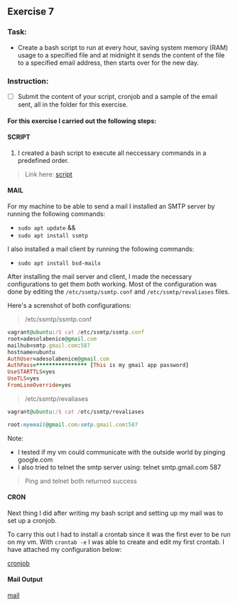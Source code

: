 ## Exercise 7

### Task:

* Create a bash script to run at every hour, saving system memory (RAM) usage to a specified file and at midnight it sends the content of the file to a specified email address, then starts over for the new day.

### Instruction:

- [ ] Submit the content of your script, cronjob and a sample of the email sent, all in the folder for this exercise.

#### For this exercise I carried out the following steps:

#### SCRIPT
1. I created a bash script to execute all neccessary commands in a predefined order. 
> Link here: [script](https://github.com/Adesolabernice1/altschool-cloud-exercises/blob/main/Exercise%207/text.sh)

#### MAIL
For my machine to be able to send a mail I installed an SMTP server by running the following commands:
- `sudo apt update` &&
- `sudo apt install ssmtp`

I also installed a mail client by running the following commands:
- `sudo apt install bsd-mailx`

After installing the mail server and client, I made the necessary configurations to get them both working.
Most of the configuration was done by editing the `/etc/ssmtp/ssmtp.conf` and `/etc/ssmtp/revaliases` files.

Here's a screnshot of both configurations:
> /etc/ssmtp/ssmtp.conf
```ruby
vagrant@ubuntu:/$ cat /etc/ssmtp/ssmtp.conf
root=adesolabenice@gmail.com
mailhub=smtp.gmail.com:587
hostname=ubuntu
AuthUser=adesolabenice@gmail.com
AuthPass=**************** [This is my gmail app password]
UseSTARTTLS=yes
UseTLS=yes
FromLineOverride=yes
```


> /etc/ssmtp/revaliases
```ruby
vagrant@ubuntu:/$ cat /etc/ssmtp/revaliases

root:myemail@gmail.com:smtp.gmail.com:587
```

Note: 
- I tested if my vm could communicate with the outside world by pinging google.com
- I also tried to telnet the smtp server using: telnet smtp.gmail.com 587
> Ping and telnet both returned success

#### CRON
Next thing I did after writing my bash script and setting up my mail was to set up a cronjob. 

To carry this out I had to install a crontab since it was the first ever to be run on my vm.
With `crontab -e` I was able to create and edit my first crontab. I have attached my configuration below:

[cronjob](https://github.com/Adesolabernice1/altschool-cloud-exercises/blob/main/Exercise%207/cronjob)

#### Mail Output
[mail]()
